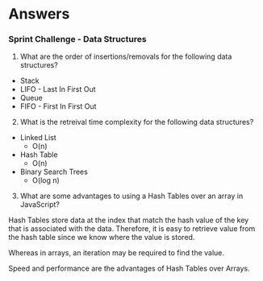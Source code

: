# Answers
### Sprint Challenge - Data Structures

1. What are the order of insertions/removals for the following data structures?
- Stack
 - LIFO - Last In First Out
- Queue
 - FIFO - First In First Out

2. What is the retreival time complexity for the following data structures?
- Linked List
  - O(n)
- Hash Table
  - O(n)
- Binary Search Trees
  - O(log n)

3. What are some advantages to using a Hash Tables over an array in JavaScript?

 Hash Tables store data at the index that match the hash value of the key that is associated with the data. Therefore, it is easy to retrieve value from the hash table since we know where the value is stored.

 Whereas in arrays, an iteration may be required to find the value.

 Speed and performance are the advantages of Hash Tables over Arrays.